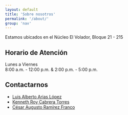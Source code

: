 ```yaml
---
layout: default
title: 'Sobre nosotros'
permalink: '/about/'
group: 'nav'
---
```


Estamos ubicados en el Núcleo El Volador, Bloque 21 - 215

## Horario de Atención

Lunes a Viernes  
8:00 a.m. - 12:00 p.m. & 2:00 p.m. - 5:00 p.m.

## Contactarnos

* [Luis Alberto Arias López](mailto:aarias@unal.edu.co)
* [Kenneth Roy Cabrera Torres](mailto:krcabrer@unal.edu.co)
* [César Augusto Ramírez Franco](mailto:cearamirezfr@unal.edu.co)
